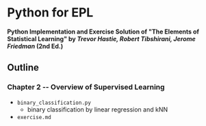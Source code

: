 # Python for EPL
**Python Implementation and Exercise Solution of "The Elements of Statistical Learning" by _Trevor Hastie, Robert Tibshirani, Jerome Friedman_ (2nd Ed.)**

## Outline
### Chapter 2 --  Overview of Supervised Learning
- `binary_classification.py`
  - binary classification by linear regression and kNN
- `exercise.md`